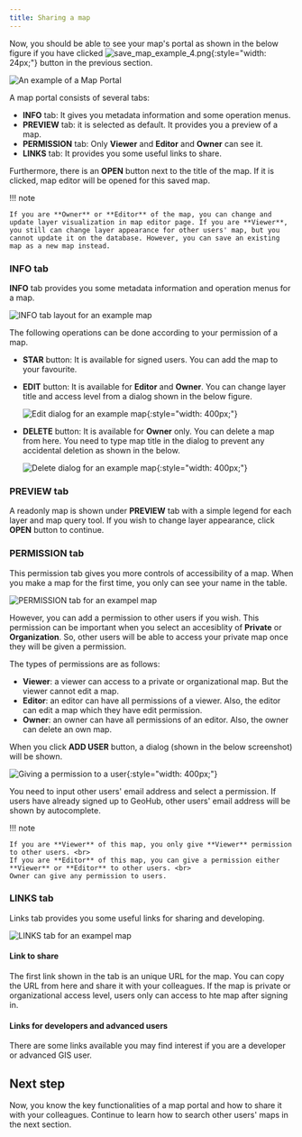 ```yaml
---
title: Sharing a map
---
```


Now, you should be able to see your map's portal as shown in the below figure if you have clicked ![save_map_example_4.png](../assets/sharing/save_map_example_4.png){:style="width: 24px;"} button in the previous section.

![An example of a Map Portal](../assets/sharing/share_map_1.png)

A map portal consists of several tabs:

- **INFO** tab: It gives you metadata information and some operation menus.
- **PREVIEW** tab: it is selected as default. It provides you a preview of a map.
- **PERMISSION** tab: Only **Viewer** and **Editor** and **Owner** can see it.
- **LINKS** tab: It provides you some useful links to share.

Furthermore, there is an **OPEN** button next to the title of the map. If it is clicked, map editor will be opened for this saved map.

!!! note

    If you are **Owner** or **Editor** of the map, you can change and update layer visualization in map editor page. If you are **Viewer**, you still can change layer appearance for other users' map, but you cannot update it on the database. However, you can save an existing map as a new map instead.

### INFO tab

**INFO** tab provides you some metadata information and operation menus for a map.

![INFO tab layout for an example map](../assets/sharing/share_map_2.png)

The following operations can be done according to your permission of a map.

- **STAR** button: It is available for signed users. You can add the map to your favourite.
- **EDIT** button: It is available for **Editor** and **Owner**. You can change layer title and access level from a dialog shown in the below figure.

  ![Edit dialog for an example map](../assets/sharing/share_map_3.png){:style="width: 400px;"}

- **DELETE** button: It is available for **Owner** only. You can delete a map from here. You need to type map title in the dialog to prevent any accidental deletion as shown in the below.

  ![Delete dialog for an example map](../assets/sharing/share_map_4.png){:style="width: 400px;"}

### PREVIEW tab

A readonly map is shown under **PREVIEW** tab with a simple legend for each layer and map query tool. If you wish to change layer appearance, click **OPEN** button to continue.

### PERMISSION tab

This permission tab gives you more controls of accessibility of a map. When you make a map for the first time, you only can see your name in the table.

![PERMISSION tab for an exampel map](../assets/sharing/share_map_5.png)

However, you can add a permission to other users if you wish. This permission can be important when you select an accesiblity of **Private** or **Organization**. So, other users will be able to access your private map once they will be given a permission.

The types of permissions are as follows:

- **Viewer**: a viewer can access to a private or organizational map. But the viewer cannot edit a map.
- **Editor**: an editor can have all permissions of a viewer. Also, the editor can edit a map which they have edit permission.
- **Owner**: an owner can have all permissions of an editor. Also, the owner can delete an own map.

When you click **ADD USER** button, a dialog (shown in the below screenshot) will be shown.

![Giving a permission to a user](../assets/sharing/share_map_6.png){:style="width: 400px;"}

You need to input other users' email address and select a permission. If users have already signed up to GeoHub, other users' email address will be shown by autocomplete.

!!! note

    If you are **Viewer** of this map, you only give **Viewer** permission to other users. <br>
    If you are **Editor** of this map, you can give a permission either **Viewer** or **Editor** to other users. <br>
    Owner can give any permission to users.

### LINKS tab

Links tab provides you some useful links for sharing and developing.

![LINKS tab for an exampel map](../assets/sharing/share_map_7.png)

#### Link to share

The first link shown in the tab is an unique URL for the map. You can copy the URL from here and share it with your colleagues. If the map is private or organizational access level, users only can access to hte map after signing in.

#### Links for developers and advanced users

There are some links available you may find interest if you are a developer or advanced GIS user.

## Next step

Now, you know the key functionalities of a map portal and how to share it with your colleagues. Continue to learn how to search other users' maps in the next section.
